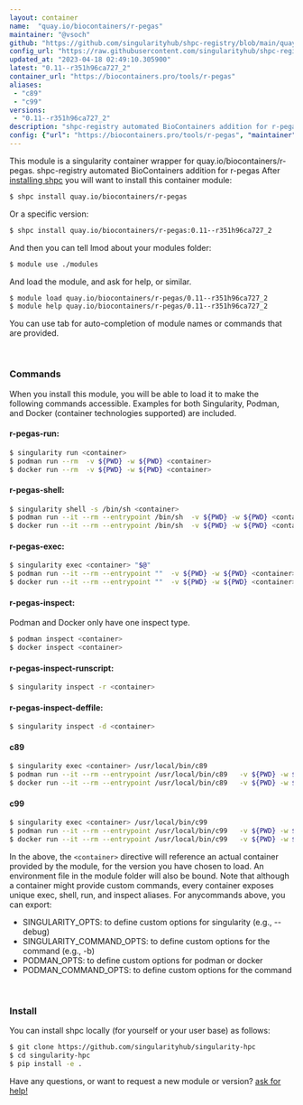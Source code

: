 ```yaml
---
layout: container
name:  "quay.io/biocontainers/r-pegas"
maintainer: "@vsoch"
github: "https://github.com/singularityhub/shpc-registry/blob/main/quay.io/biocontainers/r-pegas/container.yaml"
config_url: "https://raw.githubusercontent.com/singularityhub/shpc-registry/main/quay.io/biocontainers/r-pegas/container.yaml"
updated_at: "2023-04-18 02:49:10.305900"
latest: "0.11--r351h96ca727_2"
container_url: "https://biocontainers.pro/tools/r-pegas"
aliases:
 - "c89"
 - "c99"
versions:
 - "0.11--r351h96ca727_2"
description: "shpc-registry automated BioContainers addition for r-pegas"
config: {"url": "https://biocontainers.pro/tools/r-pegas", "maintainer": "@vsoch", "description": "shpc-registry automated BioContainers addition for r-pegas", "latest": {"0.11--r351h96ca727_2": "sha256:6a6232f68f8f0bdd9c6d697c815bd2f458f79ce7c478060e02df397e38011e65"}, "tags": {"0.11--r351h96ca727_2": "sha256:6a6232f68f8f0bdd9c6d697c815bd2f458f79ce7c478060e02df397e38011e65"}, "docker": "quay.io/biocontainers/r-pegas", "aliases": {"c89": "/usr/local/bin/c89", "c99": "/usr/local/bin/c99"}}
---
```


This module is a singularity container wrapper for quay.io/biocontainers/r-pegas.
shpc-registry automated BioContainers addition for r-pegas
After [installing shpc](#install) you will want to install this container module:


```bash
$ shpc install quay.io/biocontainers/r-pegas
```

Or a specific version:

```bash
$ shpc install quay.io/biocontainers/r-pegas:0.11--r351h96ca727_2
```

And then you can tell lmod about your modules folder:

```bash
$ module use ./modules
```

And load the module, and ask for help, or similar.

```bash
$ module load quay.io/biocontainers/r-pegas/0.11--r351h96ca727_2
$ module help quay.io/biocontainers/r-pegas/0.11--r351h96ca727_2
```

You can use tab for auto-completion of module names or commands that are provided.

<br>

### Commands

When you install this module, you will be able to load it to make the following commands accessible.
Examples for both Singularity, Podman, and Docker (container technologies supported) are included.

#### r-pegas-run:

```bash
$ singularity run <container>
$ podman run --rm  -v ${PWD} -w ${PWD} <container>
$ docker run --rm  -v ${PWD} -w ${PWD} <container>
```

#### r-pegas-shell:

```bash
$ singularity shell -s /bin/sh <container>
$ podman run --it --rm --entrypoint /bin/sh  -v ${PWD} -w ${PWD} <container>
$ docker run --it --rm --entrypoint /bin/sh  -v ${PWD} -w ${PWD} <container>
```

#### r-pegas-exec:

```bash
$ singularity exec <container> "$@"
$ podman run --it --rm --entrypoint ""  -v ${PWD} -w ${PWD} <container> "$@"
$ docker run --it --rm --entrypoint ""  -v ${PWD} -w ${PWD} <container> "$@"
```

#### r-pegas-inspect:

Podman and Docker only have one inspect type.

```bash
$ podman inspect <container>
$ docker inspect <container>
```

#### r-pegas-inspect-runscript:

```bash
$ singularity inspect -r <container>
```

#### r-pegas-inspect-deffile:

```bash
$ singularity inspect -d <container>
```


#### c89

```bash
$ singularity exec <container> /usr/local/bin/c89
$ podman run --it --rm --entrypoint /usr/local/bin/c89   -v ${PWD} -w ${PWD} <container> -c " $@"
$ docker run --it --rm --entrypoint /usr/local/bin/c89   -v ${PWD} -w ${PWD} <container> -c " $@"
```


#### c99

```bash
$ singularity exec <container> /usr/local/bin/c99
$ podman run --it --rm --entrypoint /usr/local/bin/c99   -v ${PWD} -w ${PWD} <container> -c " $@"
$ docker run --it --rm --entrypoint /usr/local/bin/c99   -v ${PWD} -w ${PWD} <container> -c " $@"
```



In the above, the `<container>` directive will reference an actual container provided
by the module, for the version you have chosen to load. An environment file in the
module folder will also be bound. Note that although a container
might provide custom commands, every container exposes unique exec, shell, run, and
inspect aliases. For anycommands above, you can export:

 - SINGULARITY_OPTS: to define custom options for singularity (e.g., --debug)
 - SINGULARITY_COMMAND_OPTS: to define custom options for the command (e.g., -b)
 - PODMAN_OPTS: to define custom options for podman or docker
 - PODMAN_COMMAND_OPTS: to define custom options for the command

<br>

### Install

You can install shpc locally (for yourself or your user base) as follows:

```bash
$ git clone https://github.com/singularityhub/singularity-hpc
$ cd singularity-hpc
$ pip install -e .
```

Have any questions, or want to request a new module or version? [ask for help!](https://github.com/singularityhub/singularity-hpc/issues)